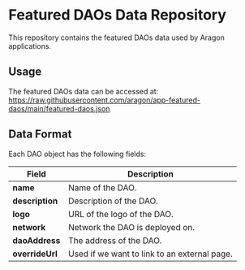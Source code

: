 # Featured DAOs Data Repository

This repository contains the featured DAOs data used by Aragon applications.

## Usage

The featured DAOs data can be accessed at:
https://raw.githubusercontent.com/aragon/app-featured-daos/main/featured-daos.json

## Data Format

Each DAO object has the following fields:

| Field | Description |
|-------|-------------|
| **name** | Name of the DAO. |
| **description** | Description of the DAO. |
| **logo** | URL of the logo of the DAO. |
| **network** | Network the DAO is deployed on. |
| **daoAddress** | The address of the DAO. |
| **overrideUrl** | Used if we want to link to an external page. |
